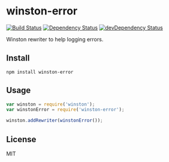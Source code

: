 # winston-error
[![Build Status](https://travis-ci.org/lemonde/winston-error.svg?branch=master)](https://travis-ci.org/lemonde/winston-error)
[![Dependency Status](https://david-dm.org/lemonde/winston-error.svg?theme=shields.io)](https://david-dm.org/lemonde/winston-error)
[![devDependency Status](https://david-dm.org/lemonde/winston-error/dev-status.svg?theme=shields.io)](https://david-dm.org/lemonde/winston-error#info=devDependencies)

Winston rewriter to help logging errors.

## Install

```
npm install winston-error
```

## Usage

```js
var winston = require('winston');
var winstonError = require('winston-error');

winston.addRewriter(winstonError());
```

## License

MIT
